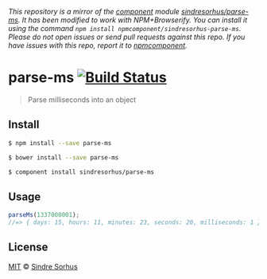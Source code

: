 *This repository is a mirror of the [component](http://component.io) module [sindresorhus/parse-ms](http://github.com/sindresorhus/parse-ms). It has been modified to work with NPM+Browserify. You can install it using the command `npm install npmcomponent/sindresorhus-parse-ms`. Please do not open issues or send pull requests against this repo. If you have issues with this repo, report it to [npmcomponent](https://github.com/airportyh/npmcomponent).*
# parse-ms [![Build Status](https://travis-ci.org/sindresorhus/parse-ms.svg?branch=master)](https://travis-ci.org/sindresorhus/parse-ms)

> Parse milliseconds into an object


## Install

```bash
$ npm install --save parse-ms
```

```bash
$ bower install --save parse-ms
```

```bash
$ component install sindresorhus/parse-ms
```


## Usage

```js
parseMs(1337000001);
//=> { days: 15, hours: 11, minutes: 23, seconds: 20, milliseconds: 1 }
```


## License

[MIT](http://opensource.org/licenses/MIT) © [Sindre Sorhus](http://sindresorhus.com)
